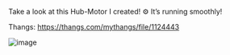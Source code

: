 Take a look at this Hub-Motor I created! ⚙️ It’s running smoothly!

Thangs: https://thangs.com/mythangs/file/1124443

![image](https://github.com/user-attachments/assets/62b97d26-a0c5-429d-93b9-3e1b38afd9ec)
